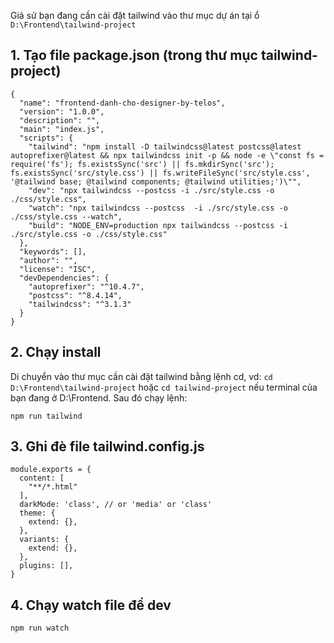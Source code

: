 Giả sử bạn đang cần cài đặt tailwind vào thư mục dự án tại ổ `D:\Frontend\tailwind-project`

## 1. Tạo file package.json (trong thư mục tailwind-project)

```
{
  "name": "frontend-danh-cho-designer-by-telos",
  "version": "1.0.0",
  "description": "",
  "main": "index.js",
  "scripts": {
    "tailwind": "npm install -D tailwindcss@latest postcss@latest autoprefixer@latest && npx tailwindcss init -p && node -e \"const fs = require('fs'); fs.existsSync('src') || fs.mkdirSync('src'); fs.existsSync('src/style.css') || fs.writeFileSync('src/style.css', '@tailwind base; @tailwind components; @tailwind utilities;')\"",
    "dev": "npx tailwindcss --postcss -i ./src/style.css -o ./css/style.css",
    "watch": "npx tailwindcss --postcss  -i ./src/style.css -o ./css/style.css --watch",
    "build": "NODE_ENV=production npx tailwindcss --postcss -i ./src/style.css -o ./css/style.css"
  },
  "keywords": [],
  "author": "",
  "license": "ISC",
  "devDependencies": {
    "autoprefixer": "^10.4.7",
    "postcss": "^8.4.14",
    "tailwindcss": "^3.1.3"
  }
}
```

## 2. Chạy install

Di chuyển vào thư mục cần cài đặt tailwind bằng lệnh cd, vd: `cd D:\Frontend\tailwind-project` hoặc `cd tailwind-project` nếu terminal của bạn đang ở D:\Frontend. Sau đó chạy lệnh:

`npm run tailwind`

## 3. Ghi đè file tailwind.config.js

```
module.exports = {
  content: [
    "**/*.html"
  ],
  darkMode: 'class', // or 'media' or 'class'
  theme: {
    extend: {},
  },
  variants: {
    extend: {},
  },
  plugins: [],
}
```

## 4. Chạy watch file để dev

`npm run watch`

